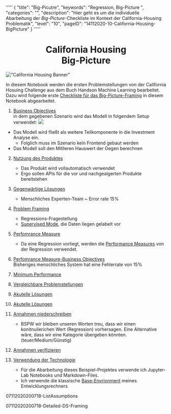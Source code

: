'''''
{
"title": "Big-Picutre",
"keywords": "Regression, Big-Picture ",
"categories": "",
"description": "Hier geht es um die individuelle Abarbeitung der <em>Big-Picture</em>-Checkliste  im Kontext der California-Housing Problematik",
"level": "10",
"pageID": "14112020-10-California-Housing-BigPicture"
}
'''''

<center><h1>California Housing <br> Big-Picture</h1></center>

!["California Housing Banner"](imgs/2020-11-14-21-31-19.png)


In diesem Notebook werden die ersten Problemstellungen von der California Hosuing Challenge aus dem Buch Handson Machine Learning bearbeitet. Dazu wird folgende erste  [Checkliste für das Big-Picture-Framing](14112020-SectionIndex-BigPicture)  in diesem Notebook abgearbeitet.

1. [Business Objectives](07112020200718-BusinessObjectives)<br>
in dem gegebenen Szenario wird das Modell  in folgendem Setup verwendet:
![](imgs/2020-11-14-21-36-32.png)
- Das Modell wird fließt als weitere Teilkomponente in die Investment Analyse ein.
  - Folglich muss im Szenario kein Frontend gebaut werden
- Das Modell soll den Mitlleren Hauswert der Gegen berechnen
  

2. [Nutzung des Produktes](07112020200718-Nutzung)<br>
   - Das Produkt wird vollautomatisch verwendet
   - Ergo sollen APIs für die vor und nachgealgerten Produkte bereitstehen

3. [Gegenwärtige Lösungen](07112020200718-CurrentSolutions)<br>
   - Menschliches Experten-Team ~ Error rate 15%


4. [Problem Framing](7112020200718-Detailed-DS-Framing)<br>
   - Regressions-Fragestellung
   - [Supervised Mode](07112020200718-SupervisedUnsupervised),  die Daten liegen gelabelt vor

5. [Perfomrance Measure](07112020200718-PerformanceMeasure)<br>
   - Da eine Regression vorliegt, werden die [Performance Measures](07112020200718-Performance-Measure) von der Regression verwendet.

6. [Perfomrance Measure-Business Objectives](07112020200718-PerformanceMeasureBusinessObjectives)<br>
   Bisheriges menschliches System hat eine Fehlerrate von 15%

7. [Minimum Performance](07112020200718-MinmumPerformance)<br>
   
8. [Vergleichbare Problemstellungen](07112020200718-ComparableProblems)<br>

9. [Akutelle Lösungen](07112020200718-CurrentSolutions)<br>
10. [Akutelle Lösungen](07112020200718-CurrentSolutions)<br>
11. [Annahmen  niederschreiben](07112020200718-ListAssumptions)<br>
    - BSPW wir bleiben unseren Worten treu, dass wir einen konitnuilerichen Wert (Regression) vorhersagen. Eine Alternative wäre, dass wir eine Kategorie übergeben könnten.(teuer/Medium/Günstig)
12. [Annahmen verifizieren](07112020200718-VerifyAssumptions)<br>
13. [Verwendung der Technologie](07112020200718-VerifyAssumptions)<br>
    - Für die Abarbeitung dieses Beispiel-Projektes verwende ich Jupyter-Lab Notebooks und Markdown-Files.
    - Ich verwende die klassische [Base-Envrionment]() meines Entwicklungsrechners


07112020200718-ListAssumptions
   
  



   
07112020200718-Detailed-DS-Framing



